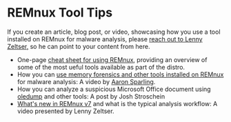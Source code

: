 # REMnux Tool Tips

If you create an article, blog post, or video, showcasing how you use a tool installed on REMnux for malware analysis, please [reach out to Lenny Zeltser,](https://zeltser.com/contact) so he can point to your content from here.

* One-page [cheat sheet for using REMnux](https://zeltser.com/remnux-malware-analysis-tips/), providing an overview of some of the most ueful tools available as part of the distro.
* How you can [use memory forensics and other tools installed on REMnux](https://www.youtube.com/watch?v=AONAkmt0Vdg) for malware analysis: A video by [Aaron Sparling](https://twitter.com/OSINTlabworks).
* How you can analyze a suspicious Microsoft Office document using [oledump](../discover-the-tools/analyze+documents/microsoft+office.md#oledump) and other tools: A post by Josh Stroschein
* [What's new in REMnux v7](https://www.youtube.com/watch?v=AcPnOfXoqIg) and what is the typical analysis workflow: A video presented by Lenny Zeltser.

